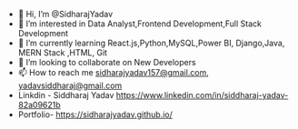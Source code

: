 - 👋 Hi, I’m @SidharajYadav
- 👀 I’m interested in Data Analyst,Frontend Development,Full Stack Development
- 🌱 I’m currently learning React.js,Python,MySQL,Power BI, Django,Java, MERN Stack ,HTML, Git
- 💞️ I’m looking to collaborate on New Developers
- 📫 How to reach me sidharajyadav157@gmail.com, yadavsiddharaj@gmail.com
- Linkdin - Siddharaj Yadav  https://www.linkedin.com/in/siddharaj-yadav-82a09621b
- Portfolio- https://sidharajyadav.github.io/
<!---
SidharajYadav/SidharajYadav is a ✨ special ✨ repository because its `README.md` (this file) appears on your GitHub profile.
You can click the Preview link to take a look at your changes..
--->

